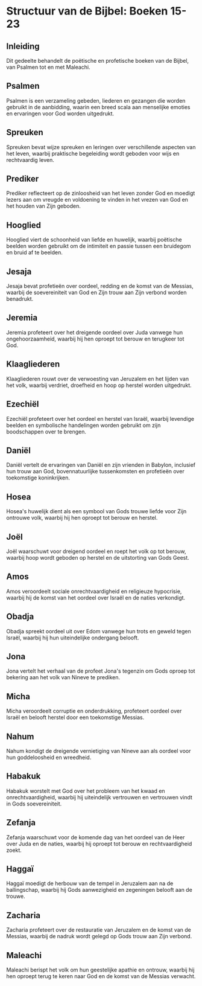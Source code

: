 # Structuur van de Bijbel: Boeken 15-23

## Inleiding
Dit gedeelte behandelt de poëtische en profetische boeken van de Bijbel, van Psalmen tot en met Maleachi.

## Psalmen
Psalmen is een verzameling gebeden, liederen en gezangen die worden gebruikt in de aanbidding, waarin een breed scala aan menselijke emoties en ervaringen voor God worden uitgedrukt.

## Spreuken
Spreuken bevat wijze spreuken en leringen over verschillende aspecten van het leven, waarbij praktische begeleiding wordt geboden voor wijs en rechtvaardig leven.

## Prediker
Prediker reflecteert op de zinloosheid van het leven zonder God en moedigt lezers aan om vreugde en voldoening te vinden in het vrezen van God en het houden van Zijn geboden.

## Hooglied
Hooglied viert de schoonheid van liefde en huwelijk, waarbij poëtische beelden worden gebruikt om de intimiteit en passie tussen een bruidegom en bruid af te beelden.

## Jesaja
Jesaja bevat profetieën over oordeel, redding en de komst van de Messias, waarbij de soevereiniteit van God en Zijn trouw aan Zijn verbond worden benadrukt.

## Jeremia
Jeremia profeteert over het dreigende oordeel over Juda vanwege hun ongehoorzaamheid, waarbij hij hen oproept tot berouw en terugkeer tot God.

## Klaagliederen
Klaagliederen rouwt over de verwoesting van Jeruzalem en het lijden van het volk, waarbij verdriet, droefheid en hoop op herstel worden uitgedrukt.

## Ezechiël
Ezechiël profeteert over het oordeel en herstel van Israël, waarbij levendige beelden en symbolische handelingen worden gebruikt om zijn boodschappen over te brengen.

## Daniël
Daniël vertelt de ervaringen van Daniël en zijn vrienden in Babylon, inclusief hun trouw aan God, bovennatuurlijke tussenkomsten en profetieën over toekomstige koninkrijken.

## Hosea
Hosea's huwelijk dient als een symbool van Gods trouwe liefde voor Zijn ontrouwe volk, waarbij hij hen oproept tot berouw en herstel.

## Joël
Joël waarschuwt voor dreigend oordeel en roept het volk op tot berouw, waarbij hoop wordt geboden op herstel en de uitstorting van Gods Geest.

## Amos
Amos veroordeelt sociale onrechtvaardigheid en religieuze hypocrisie, waarbij hij de komst van het oordeel over Israël en de naties verkondigt.

## Obadja
Obadja spreekt oordeel uit over Edom vanwege hun trots en geweld tegen Israël, waarbij hij hun uiteindelijke ondergang belooft.

## Jona
Jona vertelt het verhaal van de profeet Jona's tegenzin om Gods oproep tot bekering aan het volk van Nineve te prediken.

## Micha
Micha veroordeelt corruptie en onderdrukking, profeteert oordeel over Israël en belooft herstel door een toekomstige Messias.

## Nahum
Nahum kondigt de dreigende vernietiging van Nineve aan als oordeel voor hun goddeloosheid en wreedheid.

## Habakuk
Habakuk worstelt met God over het probleem van het kwaad en onrechtvaardigheid, waarbij hij uiteindelijk vertrouwen en vertrouwen vindt in Gods soevereiniteit.

## Zefanja
Zefanja waarschuwt voor de komende dag van het oordeel van de Heer over Juda en de naties, waarbij hij oproept tot berouw en rechtvaardigheid zoekt.

## Haggaï
Haggaï moedigt de herbouw van de tempel in Jeruzalem aan na de ballingschap, waarbij hij Gods aanwezigheid en zegeningen belooft aan de trouwe.

## Zacharia
Zacharia profeteert over de restauratie van Jeruzalem en de komst van de Messias, waarbij de nadruk wordt gelegd op Gods trouw aan Zijn verbond.

## Maleachi
Maleachi berispt het volk om hun geestelijke apathie en ontrouw, waarbij hij hen oproept terug te keren naar God en de komst van de Messias verwacht.

